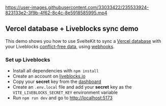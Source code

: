 https://user-images.githubusercontent.com/33033422/235533924-823133e2-3f9b-4f62-8c4c-8e5918585995.mp4

## Vercel database + Liveblocks sync demo

This demo shows you how to use SvelteKit to sync
a [Vercel database](https://vercel.com/blog/vercel-storage#vercel-postgres-complex-data-made-easy) with your
Liveblocks [conflict-free data](https://liveblocks.io/conflict-free-data-types),
using [webhooks](https://liveblocks.io/docs/guides/webhooks).

### Set up Liveblocks

- Install all dependencies with `npm install`
- Create an account on [liveblocks.io](https://liveblocks.io/dashboard)
- Copy your **secret** key from the [dashboard](https://liveblocks.io/dashboard/apikeys)
- Create an `.env.local` file and add your **secret** key as the `VITE_LIVEBLOCKS_SECRET_KEY` environment
  variable
- Run `npm run dev` and go to [http://localhost:5173](http://localhost:5173)
